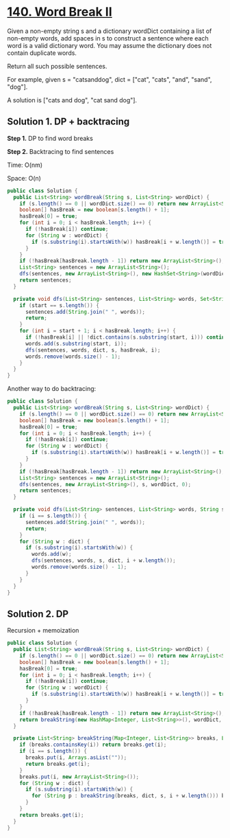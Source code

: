 # [140. Word Break II](https://leetcode.com/problems/word-break-ii/)

Given a non-empty string s and a dictionary wordDict containing a list of non-empty words, add spaces in s to construct a sentence where each word is a valid dictionary word. You may assume the dictionary does not contain duplicate words.

Return all such possible sentences.

For example, given
s = "catsanddog",
dict = ["cat", "cats", "and", "sand", "dog"].

A solution is ["cats and dog", "cat sand dog"].

## Solution 1. DP + backtracing

**Step 1.** DP to find word breaks

**Step 2.** Backtracing to find sentences

Time: O(nm)

Space: O(n)

```java
public class Solution {
  public List<String> wordBreak(String s, List<String> wordDict) {
    if (s.length() == 0 || wordDict.size() == 0) return new ArrayList<String>();
    boolean[] hasBreak = new boolean[s.length() + 1];
    hasBreak[0] = true;
    for (int i = 0; i < hasBreak.length; i++) {
      if (!hasBreak[i]) continue;
      for (String w : wordDict) {
        if (s.substring(i).startsWith(w)) hasBreak[i + w.length()] = true;
      }
    }
    if (!hasBreak[hasBreak.length - 1]) return new ArrayList<String>();
    List<String> sentences = new ArrayList<String>();
    dfs(sentences, new ArrayList<String>(), new HashSet<String>(wordDict), s, hasBreak, 0);
    return sentences;
  }

  private void dfs(List<String> sentences, List<String> words, Set<String> dict, String s, boolean[] hasBreak, int start) {
    if (start == s.length()) {
      sentences.add(String.join(" ", words));
      return;
    }
    for (int i = start + 1; i < hasBreak.length; i++) {
      if (!hasBreak[i] || !dict.contains(s.substring(start, i))) continue;
      words.add(s.substring(start, i));
      dfs(sentences, words, dict, s, hasBreak, i);
      words.remove(words.size() - 1);
    }
  }
}
```

Another way to do backtracing:

```java
public class Solution {
  public List<String> wordBreak(String s, List<String> wordDict) {
    if (s.length() == 0 || wordDict.size() == 0) return new ArrayList<String>();
    boolean[] hasBreak = new boolean[s.length() + 1];
    hasBreak[0] = true;
    for (int i = 0; i < hasBreak.length; i++) {
      if (!hasBreak[i]) continue;
      for (String w : wordDict) {
        if (s.substring(i).startsWith(w)) hasBreak[i + w.length()] = true;
      }
    }
    if (!hasBreak[hasBreak.length - 1]) return new ArrayList<String>();
    List<String> sentences = new ArrayList<String>();
    dfs(sentences, new ArrayList<String>(), s, wordDict, 0);
    return sentences;
  }

  private void dfs(List<String> sentences, List<String> words, String s, List<String> dict, int i) {
    if (i == s.length()) {
      sentences.add(String.join(" ", words));
      return;
    }
    for (String w : dict) {
      if (s.substring(i).startsWith(w)) {
        words.add(w);
        dfs(sentences, words, s, dict, i + w.length());
        words.remove(words.size() - 1);
      }
    }
  }
}
```

## Solution 2. DP

Recursion + memoization

```java
public class Solution {
  public List<String> wordBreak(String s, List<String> wordDict) {
    if (s.length() == 0 || wordDict.size() == 0) return new ArrayList<String>();
    boolean[] hasBreak = new boolean[s.length() + 1];
    hasBreak[0] = true;
    for (int i = 0; i < hasBreak.length; i++) {
      if (!hasBreak[i]) continue;
      for (String w : wordDict) {
        if (s.substring(i).startsWith(w)) hasBreak[i + w.length()] = true;
      }
    }
    if (!hasBreak[hasBreak.length - 1]) return new ArrayList<String>();
    return breakString(new HashMap<Integer, List<String>>(), wordDict, s, 0);
  }

  private List<String> breakString(Map<Integer, List<String>> breaks, List<String> dict, String s, int i) {
    if (breaks.containsKey(i)) return breaks.get(i);
    if (i == s.length()) {
      breaks.put(i, Arrays.asList(""));
      return breaks.get(i);
    }
    breaks.put(i, new ArrayList<String>());
    for (String w : dict) {
      if (s.substring(i).startsWith(w)) {
        for (String p : breakString(breaks, dict, s, i + w.length())) breaks.get(i).add(p.length() == 0 ? w : w + ' ' + p);
      }
    }
    return breaks.get(i);
  }
}
```
